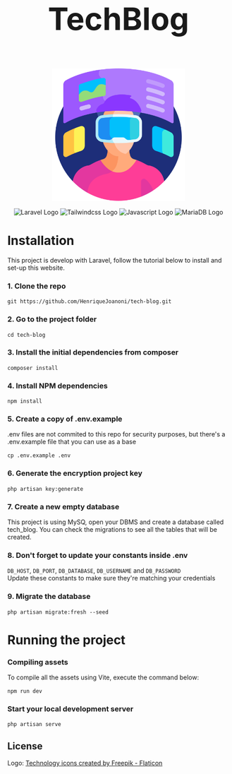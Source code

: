 <p align="center" style="font-size: 70px"><strong>TechBlog</strong></p>

<p align="center"><img src="resources/img/virtual-reality.png" alt="Virtual Reality" width="300" /></p>

<p align="center">
<img src="https://img.shields.io/badge/laravel-%23FF2D20.svg?style=for-the-badge&logo=laravel&logoColor=white" alt="Laravel Logo"/>
<img src="https://img.shields.io/badge/tailwindcss-%2338B2AC.svg?style=for-the-badge&logo=tailwind-css&logoColor=white" alt="Tailwindcss Logo"/>
<img src="https://img.shields.io/badge/javascript-%23323330.svg?style=for-the-badge&logo=javascript&logoColor=%23F7DF1E" alt="Javascript Logo"/>
<img src="https://img.shields.io/badge/MariaDB-003545?style=for-the-badge&logo=mariadb&logoColor=white" alt="MariaDB Logo"/>
</p>

# Installation
This project is develop with Laravel, follow the tutorial below to install and set-up this website.

### 1. Clone the repo
```
git https://github.com/HenriqueJoanoni/tech-blog.git
```

### 2. Go to the project folder
```
cd tech-blog
```

### 3. Install the initial dependencies from composer
```
composer install
```

### 4. Install NPM dependencies
```
npm install
```

### 5. Create a copy of .env.example
.env files are not commited to this repo for security purposes, but there's a .env.example file that you can use as a base

```
cp .env.example .env
```

### 6. Generate the encryption project key
```
php artisan key:generate
```

### 7. Create a new empty database
This project is using MySQ, open your DBMS and create a database called tech_blog. You can check the migrations to see
all the tables that will be created.

### 8. Don't forget to update your constants inside .env
`DB_HOST`, `DB_PORT`, `DB_DATABASE`, `DB_USERNAME` and `DB_PASSWORD`<br>
Update these constants to make sure they're matching your credentials

### 9. Migrate the database
```
php artisan migrate:fresh --seed
```

# Running the project

### Compiling assets
To compile all the assets using Vite, execute the command below:
```
npm run dev
```

### Start your local development server
```
php artisan serve
```



## License

Logo: <a href="https://www.flaticon.com/free-icons/technology" title="technology icons">Technology icons created by Freepik - Flaticon</a>
